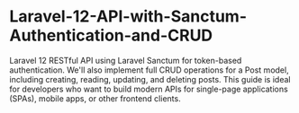 # Laravel-12-API-with-Sanctum-Authentication-and-CRUD
Laravel 12 RESTful API using Laravel Sanctum for token-based authentication. We'll also implement full CRUD operations for a Post model, including creating, reading, updating, and deleting posts. This guide is ideal for developers who want to build modern APIs for single-page applications (SPAs), mobile  apps, or other frontend clients.
